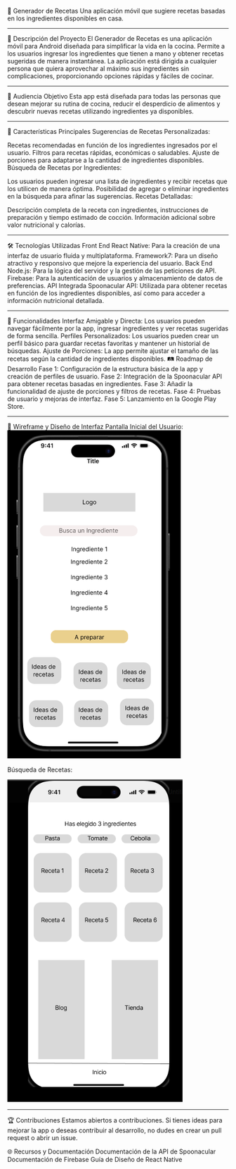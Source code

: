 🍳 Generador de Recetas
Una aplicación móvil que sugiere recetas basadas en los ingredientes disponibles en casa.

------------------------------------------------------------------------------------------------------------------------------------------------------------------------------------------------------------

📖 Descripción del Proyecto
El Generador de Recetas es una aplicación móvil para Android diseñada para simplificar la vida en la cocina. Permite a los usuarios ingresar los ingredientes que tienen a mano y obtener recetas sugeridas de manera instantánea. La aplicación está dirigida a cualquier persona que quiera aprovechar al máximo sus ingredientes sin complicaciones, proporcionando opciones rápidas y fáciles de cocinar.

------------------------------------------------------------------------------------------------------------------------------------------------------------------------------------------------------------

🎯 Audiencia Objetivo
Esta app está diseñada para todas las personas que desean mejorar su rutina de cocina, reducir el desperdicio de alimentos y descubrir nuevas recetas utilizando ingredientes ya disponibles.

------------------------------------------------------------------------------------------------------------------------------------------------------------------------------------------------------------

🚀 Características Principales
Sugerencias de Recetas Personalizadas:

Recetas recomendadas en función de los ingredientes ingresados por el usuario.
Filtros para recetas rápidas, económicas o saludables.
Ajuste de porciones para adaptarse a la cantidad de ingredientes disponibles.
Búsqueda de Recetas por Ingredientes:

Los usuarios pueden ingresar una lista de ingredientes y recibir recetas que los utilicen de manera óptima.
Posibilidad de agregar o eliminar ingredientes en la búsqueda para afinar las sugerencias.
Recetas Detalladas:

Descripción completa de la receta con ingredientes, instrucciones de preparación y tiempo estimado de cocción.
Información adicional sobre valor nutricional y calorías.

------------------------------------------------------------------------------------------------------------------------------------------------------------------------------------------------------------


🛠️ Tecnologías Utilizadas
Front End
React Native: Para la creación de una interfaz de usuario fluida y multiplataforma.
Framework7: Para un diseño atractivo y responsivo que mejore la experiencia del usuario.
Back End
Node.js: Para la lógica del servidor y la gestión de las peticiones de API.
Firebase: Para la autenticación de usuarios y almacenamiento de datos de preferencias.
API Integrada
Spoonacular API: Utilizada para obtener recetas en función de los ingredientes disponibles, así como para acceder a información nutricional detallada.

------------------------------------------------------------------------------------------------------------------------------------------------------------------------------------------------------------

📱 Funcionalidades
Interfaz Amigable y Directa: Los usuarios pueden navegar fácilmente por la app, ingresar ingredientes y ver recetas sugeridas de forma sencilla.
Perfiles Personalizados: Los usuarios pueden crear un perfil básico para guardar recetas favoritas y mantener un historial de búsquedas.
Ajuste de Porciones: La app permite ajustar el tamaño de las recetas según la cantidad de ingredientes disponibles.
🛤️ Roadmap de Desarrollo
Fase 1: Configuración de la estructura básica de la app y creación de perfiles de usuario.
Fase 2: Integración de la Spoonacular API para obtener recetas basadas en ingredientes.
Fase 3: Añadir la funcionalidad de ajuste de porciones y filtros de recetas.
Fase 4: Pruebas de usuario y mejoras de interfaz.
Fase 5: Lanzamiento en la Google Play Store.

------------------------------------------------------------------------------------------------------------------------------------------------------------------------------------------------------------

🎨 Wireframe y Diseño de Interfaz
Pantalla Inicial del Usuario:
![pantalladeinicio](Pan-in.png)



Búsqueda de Recetas:

![pantalladeinicio](receta.png)


------------------------------------------------------------------------------------------------------------------------------------------------------------------------------------------------------------

🏆 Contribuciones
Estamos abiertos a contribuciones. Si tienes ideas para mejorar la app o deseas contribuir al desarrollo, no dudes en crear un pull request o abrir un issue.

🌐 Recursos y Documentación
Documentación de la API de Spoonacular
Documentación de Firebase
Guía de Diseño de React Native
